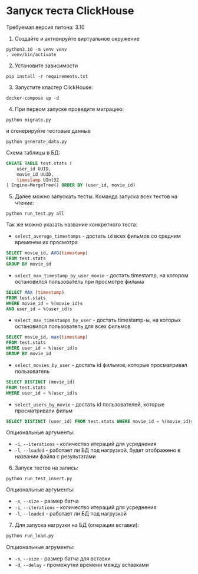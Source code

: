 # Запуск теста ClickHouse

Требуемая версия питона: 3.10

1. Создайте и активируйте виртуальное окружение
```commandline
python3.10 -m venv venv
. venv/bin/activate
```
2. Установите зависимости
```commandline
pip install -r requirements.txt
```
3. Запустите кластер ClickHouse:
```commandline
docker-compose up -d
```
4. При первом запуске проведите миграцию:
```commandline
python migrate.py
```
и сгенерируйте тестовые данные
```
python generate_data.py
```

Схема таблицы в БД:
```sql
CREATE TABLE test.stats (
    user_id UUID, 
    movie_id UUID, 
    timestamp UInt32
) Engine=MergeTree() ORDER BY (user_id, movie_id)
```
5. Далее можно запускать тесты. Команда запуска всех тестов на чтение:
```commandline
python run_test.py all
```
Так же можно указать название конкретного теста:
- `select_average_timestamps` - достать `id` всех фильмов со средним временем их просмотра
```sql
SELECT movie_id, AVG(timestamp) 
FROM test.stats 
GROUP BY movie_id
```
- `select_max_timestamp_by_user_movie` - достать timestamp, на котором остановился пользователь при просмотре фильма
```sql
SELECT MAX (timestamp) 
FROM test.stats 
WHERE movie_id = %(movie_id)s 
AND user_id = %(user_id)s
```
- `select_max_timestamps_by_user` - достать timestamp-ы, на которых остановился пользователь для всех фильмов
```sql
SELECT movie_id, max(timestamp) 
FROM test.stats 
WHERE user_id = %(user_id)s 
GROUP BY movie_id
```
- `select_movies_by_user` - достать id фильмов, которые просматривал пользователь
```sql
SELECT DISTINCT (movie_id) 
FROM test.stats 
WHERE user_id = %(user_id)s
```
- `select_users_by_movie` - достать id пользователей, которые просматривали фильм
```sql
SELECT DISTINCT (user_id) FROM test.stats WHERE movie_id = %(movie_id)s
```

Опциональные аргументы:
- `-i`, `--iterations` - количество итераций для усреднения
- `-l`, `--loaded` - работает ли БД под нагрузкой, будет отображено в названии файла с результатами
6. Запуск тестов на запись:
```commandline
python run_test_insert.py
```

Опциональные аргументы:
- `-s`, `--size` - размер батча
- `-i`, `--iterations` - количество итераций для усреднения
- `-l`, `--loaded` - работает ли БД под нагрузкой

7. Для запуска нагрузки на БД (операции вставки):
```sql
python run_load.py
```

Опциональные агрументы:
- `-s`, `--size` - размер батча для вставки
- `-d`, `--delay` - промежутки времени между вставками
